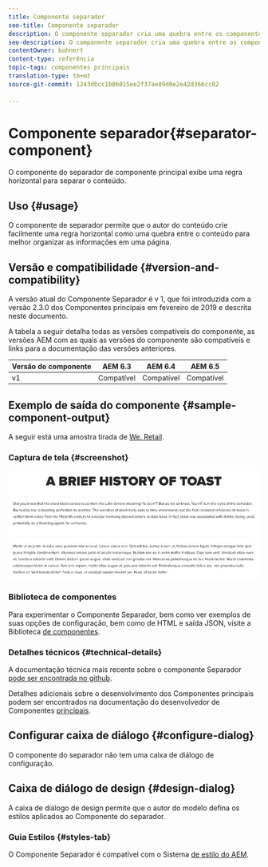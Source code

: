 ```yaml
---
title: Componente separador
seo-title: Componente separador
description: O componente separador cria uma quebra entre os componentes em uma página
seo-description: O componente separador cria uma quebra entre os componentes em uma página
contentOwner: bohnert
content-type: referência
topic-tags: componentes principais
translation-type: tm+mt
source-git-commit: 1243d6cc1b0b015ee2f37ae89d0e2e42d366cc02

---
```



# Componente separador{#separator-component}

O componente do separador de componente principal exibe uma regra horizontal para separar o conteúdo.

## Uso {#usage}

O componente de separador permite que o autor do conteúdo crie facilmente uma regra horizontal como uma quebra entre o conteúdo para melhor organizar as informações em uma página.

## Versão e compatibilidade {#version-and-compatibility}

A versão atual do Componente Separador é v 1, que foi introduzida com a versão 2.3.0 dos Componentes principais em fevereiro de 2019 e descrita neste documento.

A tabela a seguir detalha todas as versões compatíveis do componente, as versões AEM com as quais as versões do componente são compatíveis e links para a documentação das versões anteriores.

| Versão do componente | AEM 6.3 | AEM 6.4 | AEM 6.5 |
|---|---|---|---|
| v1 | Compatível | Compatível | Compatível |

## Exemplo de saída do componente {#sample-component-output}

A seguir está uma amostra tirada de [We. Retail](https://helpx.adobe.com/experience-manager/6-5/sites/developing/using/we-retail.html).

### Captura de tela {#screenshot}

![](assets/screen_shot_2019-02-07at09.38.58.png)

### Biblioteca de componentes

Para experimentar o Componente Separador, bem como ver exemplos de suas opções de configuração, bem como de HTML e saída JSON, visite a Biblioteca [de componentes](http://opensource.adobe.com/aem-core-wcm-components/library/separator.html).

### Detalhes técnicos {#technical-details}

A documentação técnica mais recente sobre o componente Separador [pode ser encontrada no github](https://github.com/adobe/aem-core-wcm-components/blob/master/content/src/content/jcr_root/apps/core/wcm/components/separator/v1/separator).

Detalhes adicionais sobre o desenvolvimento dos Componentes principais podem ser encontrados na documentação do desenvolvedor de Componentes [principais](developing.md).

## Configurar caixa de diálogo {#configure-dialog}

O componente do separador não tem uma caixa de diálogo de configuração.

## Caixa de diálogo de design {#design-dialog}

A caixa de diálogo de design permite que o autor do modelo defina os estilos aplicados ao Componente do separador.

### Guia Estilos {#styles-tab}

O Componente Separador é compatível com o Sistema [de estilo do AEM](authoring.md#component-styling).

